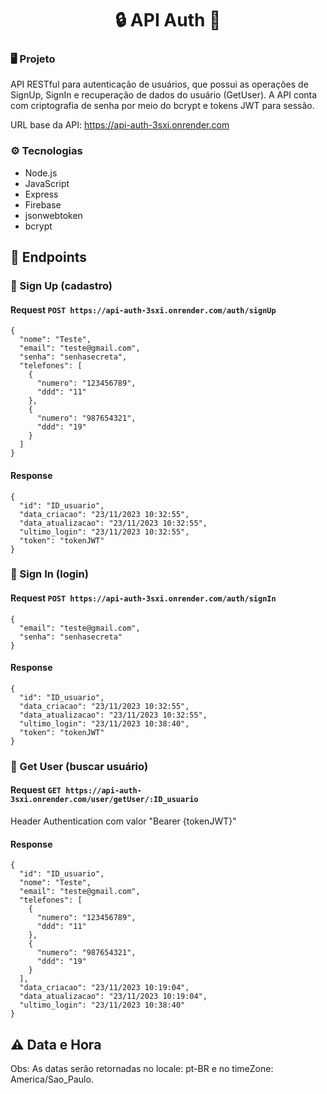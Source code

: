 <h1 align="center">🔒 API Auth 🔑</h1>

### 🖥️ Projeto

API RESTful para autenticação de usuários, que possui as operações de SignUp, SignIn e recuperação de dados do usuário (GetUser). A API conta com criptografia de senha por meio do bcrypt e tokens JWT para sessão.

URL base da API: https://api-auth-3sxi.onrender.com

### ⚙️ Tecnologias

- Node.js
- JavaScript
- Express
- Firebase
- jsonwebtoken
- bcrypt

## 🏴󠁶󠁵󠁭󠁡󠁰󠁿 Endpoints

### 📌 Sign Up (cadastro)

#### Request `POST https://api-auth-3sxi.onrender.com/auth/signUp`

```
{
  "nome": "Teste",
  "email": "teste@gmail.com",
  "senha": "senhasecreta",
  "telefones": [
    {
      "numero": "123456789",
      "ddd": "11"
    },
    {
      "numero": "987654321",
      "ddd": "19"
    }
  ]
}
```

#### Response

```
{
  "id": "ID_usuario",
  "data_criacao": "23/11/2023 10:32:55",
  "data_atualizacao": "23/11/2023 10:32:55",
  "ultimo_login": "23/11/2023 10:32:55",
  "token": "tokenJWT"
}
```

### 📌 Sign In (login)

#### Request `POST https://api-auth-3sxi.onrender.com/auth/signIn`

```
{
  "email": "teste@gmail.com",
  "senha": "senhasecreta"
}
```

#### Response

```
{
  "id": "ID_usuario",
  "data_criacao": "23/11/2023 10:32:55",
  "data_atualizacao": "23/11/2023 10:32:55",
  "ultimo_login": "23/11/2023 10:38:40",
  "token": "tokenJWT"
}
```

### 📌 Get User (buscar usuário)

#### Request `GET https://api-auth-3sxi.onrender.com/user/getUser/:ID_usuario`

Header Authentication com valor "Bearer {tokenJWT}"

#### Response

```
{
  "id": "ID_usuario",
  "nome": "Teste",
  "email": "teste@gmail.com",
  "telefones": [
    {
      "numero": "123456789",
      "ddd": "11"
    },
    {
      "numero": "987654321",
      "ddd": "19"
    }
  ],
  "data_criacao": "23/11/2023 10:19:04",
  "data_atualizacao": "23/11/2023 10:19:04",
  "ultimo_login": "23/11/2023 10:38:40"
}
```

## ⚠️ Data e Hora

Obs: As datas serão retornadas no locale: pt-BR e no timeZone: America/Sao_Paulo.
